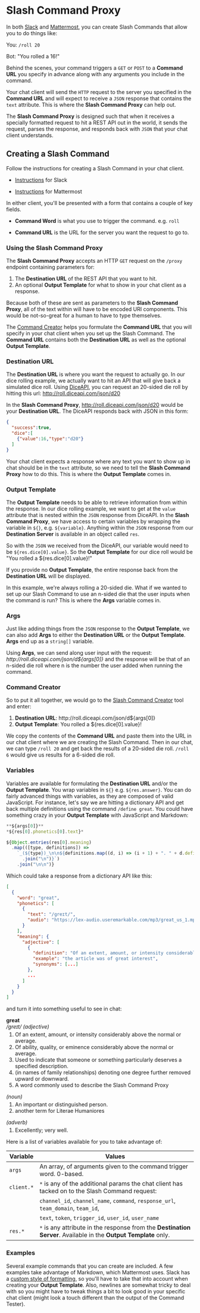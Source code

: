 # Slash Command Proxy

In both [Slack](https://slack.com/) and [Mattermost](https://mattermost.com/), you can create Slash Commands that allow you to do things like:

You: `/roll 20`

Bot: "You rolled a 16!"

Behind the scenes, your command triggers a `GET` or `POST` to a **Command URL** you specify in advance along with any arguments you include in the command.

Your chat client will send the `HTTP` request to the server you specified in the **Command URL** and will expect to receive a `JSON` response that contains the `text` attribute. This is where the **Slash Command Proxy** can help out.

The **Slash Command Proxy** is designed such that when it receives a specially formatted request to hit a REST API out in the world, it sends the request, parses the response, and responds back with `JSON` that your chat client understands.

## Creating a Slash Command

Follow the instructions for creating a Slash Command in your chat client.

- [Instructions](https://api.slack.com/tutorials/your-first-slash-command) for Slack

- [Instructions](https://docs.mattermost.com/developer/slash-commands.html) for Mattermost

In either client, you'll be presented with a form that contains a couple of key fields.

- **Command Word** is what you use to trigger the command. e.g. `roll`

- **Command URL** is the URL for the server you want the request to go to.

### Using the Slash Command Proxy

The **Slash Command Proxy** accepts an HTTP `GET` request on the `/proxy` endpoint containing parameters for:

1. The **Destination URL** of the REST API that you want to hit.
2. An optional **Output Template** for what to show in your chat client as a response.

Because both of these are sent as parameters to the **Slash Command Proxy**, all of the text within will have to be encoded URI components. This would be not-so-great for a human to have to type themselves.

The [Command Creator](/) helps you formulate the **Command URL** that you will specify in your chat client when you set up the Slash Command. The **Command URL** contains both the **Destination URL** as well as the optional **Output Template**.

### Destination URL

The **Destination URL** is where you want the request to actually go. In our dice rolling example, we actually want to hit an API that will give back a simulated dice roll. Using [DiceAPI](http://roll.diceapi.com/), you can request an 20-sided die roll by hitting this url: http://roll.diceapi.com/json/d20

In the **Slash Command Proxy**, http://roll.diceapi.com/json/d20 would be your **Destination URL**. The DiceAPI responds back with JSON in this form:

```JSON
{
  "success":true,
  "dice":[
    {"value":16,"type":"d20"}
  ]
}
```

Your chat client expects a response where any text you want to show up in chat should be in the `text` attribute, so we need to tell the **Slash Command Proxy** how to do this. This is where the **Output Template** comes in.

### Output Template

The **Output Template** needs to be able to retrieve information from within the response. In our dice rolling example, we want to get at the `value` attribute that is nested within the `JSON` response from DiceAPI. In the **Slash Command Proxy**, we have access to certain variables by wrapping the variable in `${}`, e.g. `${variable}`. Anything within the `JSON` response from our **Destination Server** is available in an object called `res`.

So with the `JSON` we received from the DiceAPI, our variable would need to be `${res.dice[0].value}`. So the **Output Template** for our dice roll would be "You rolled a \${res.dice[0].value}!"

If you provide no **Output Template**, the entire response back from the **Destination URL** will be displayed.

In this example, we're always rolling a 20-sided die. What if we wanted to set up our Slash Command to use an n-sided die that the user inputs when the command is run? This is where the **Args** variable comes in.

### Args

Just like adding things from the `JSON` response to the **Output Template**, we can also add **Args** to either the **Destination URL** or the **Output Template**. **Args** end up as a `string[]` variable.

Using **Args**, we can send along user input with the request: _http\://roll.diceapi.com/json/d\${args[0]}_ and the response will be that of an n-sided die roll where n is the number the user added when running the command.

### Command Creator

So to put it all together, we would go to the [Slash Command Creator](/) tool and enter:

1. **Destination URL**: http\://roll.diceapi.com/json/d\${args[0]}
2. **Output Template**: You rolled a \${res.dice[0].value}!

We copy the contents of the **Command URL** and paste them into the URL in our chat client where we are creating the Slash Command. Then in our chat, we can type `/roll 20` and get back the results of a 20-sided die roll. `/roll 6` would give us results for a 6-sided die roll.

### Variables

Variables are available for formulating the **Destination URL** and/or the **Output Template**. You wrap variables in `${}` e.g. `${res.answer}`. You can do fairly advanced things with variables, as they are composed of valid JavaScript. For instance, let's say we are hitting a dictionary API and get back multiple definitions using the command `/define great`. You could have something crazy in your **Output Template** with JavaScript and Markdown:

```javascript
**${args[0]}**
*${res[0].phonetics[0].text}*

${Object.entries(res[0].meaning)
  .map(([type, definitions]) =>
    `_(${type})_\n\n${definitions.map((d, i) => (i + 1) + ". " + d.definition)
      .join("\n")}`)
    .join("\n\n")}
```

Which could take a response from a dictionary API like this:

```json
[
  {
    "word": "great",
    "phonetics": [
      {
        "text": "/ɡreɪt/",
        "audio": "https://lex-audio.useremarkable.com/mp3/great_us_1.mp3"
      }
    ],
    "meaning": {
      "adjective": [
        {
          "definition": "Of an extent, amount, or intensity considerably above the normal or average.",
          "example": "the article was of great interest",
          "synonyms": [...]
        },
        ...
      ]
    }
  }
]
```

and turn it into something useful to see in chat:

**great**<br/>
_/ɡreɪt/_
_(adjective)_

<ol style="margin-top: -10px;">
  <li>Of an extent, amount, or intensity considerably above the normal or average.</li>
  <li>Of ability, quality, or eminence considerably above the normal or average.</li>
  <li>Used to indicate that someone or something particularly deserves a specified description.</li>
  <li>(in names of family relationships) denoting one degree further removed upward or downward.</li>
  <li>A word commonly used to describe the Slash Command Proxy</li>
</ol>

_(noun)_

<ol style="margin-top: -10px;">
  <li>An important or distinguished person.</li>
  <li>another term for Literae Humaniores</li>
</ol>

_(adverb)_

<ol style="margin-top: -10px;">
  <li>Excellently; very well.</li>
</ol>

Here is a list of variables available for you to take advantage of:

| Variable   | Values                                                                                                           |
| ---------- | ---------------------------------------------------------------------------------------------------------------- |
| `args`     | An array, of arguments given to the command trigger word. 0-based.                                               |
| `client.*` | `*` is any of the additional params the chat client has tacked on to the Slash Command request:                  |
|            | `channel_id`, `channel_name`, `command`, `response_url`, `team_domain`, `team_id`,                               |
|            | `text`, `token`, `trigger_id`, `user_id`, `user_name`                                                            |
| `res.*`    | `*` is any attribute in the response from the **Destination Server**. Available in the **Output Template** only. |

### Examples

Several example commands that you can create are included. A few examples take advantage of Markdown, which Mattermost uses. Slack has a [custom style of formatting](https://slack.com/help/articles/202288908-Format-your-messages), so you'll have to take that into account when creating your **Output Template**. Also, newlines are somewhat tricky to deal with so you might have to tweak things a bit to look good in your specific chat client (might look a touch different than the output of the Command Tester).
